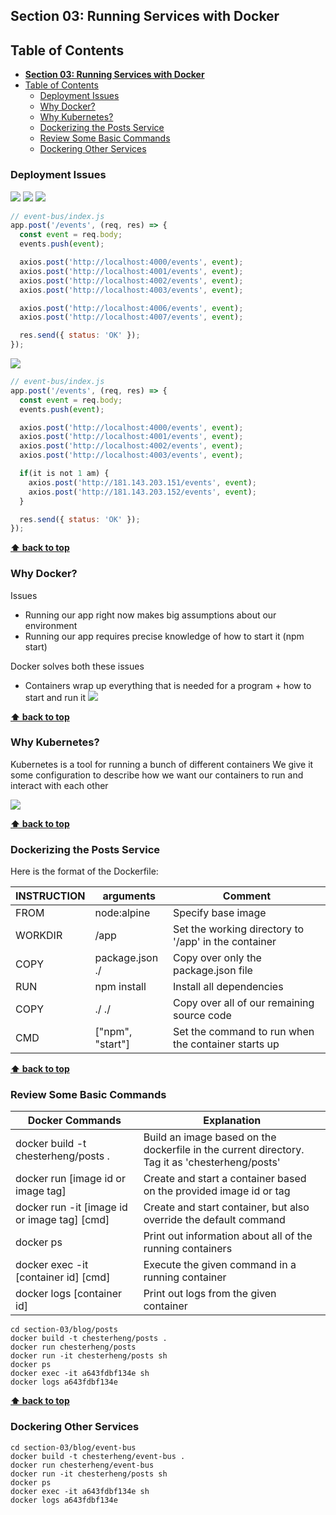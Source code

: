 ## **Section 03: Running Services with Docker**

## Table of Contents

* [**Section 03: Running Services with Docker**](https://github.com/chesterheng/microservices-node-react/blob/master/section-03.md#section-03-running-services-with-docker)
* [Table of Contents](https://github.com/chesterheng/microservices-node-react/blob/master/section-03.md#table-of-contents)
  * [Deployment Issues](https://github.com/chesterheng/microservices-node-react/blob/master/section-03.md#deployment-issues)
  * [Why Docker?](https://github.com/chesterheng/microservices-node-react/blob/master/section-03.md#why-docker)
  * [Why Kubernetes?](https://github.com/chesterheng/microservices-node-react/blob/master/section-03.md#why-kubernetes)
  * [Dockerizing the Posts Service](https://github.com/chesterheng/microservices-node-react/blob/master/section-03.md#dockerizing-the-posts-service)
  * [Review Some Basic Commands](https://github.com/chesterheng/microservices-node-react/blob/master/section-03.md#review-some-basic-commands)
  * [Dockering Other Services](https://github.com/chesterheng/microservices-node-react/blob/master/section-03.md#dockering-other-services)

### Deployment Issues

[![](https://github.com/chesterheng/microservices-node-react/raw/master/section-03/01-your-computer.jpg)](https://github.com/chesterheng/microservices-node-react/blob/master/section-03/01-your-computer.jpg)
[![](https://github.com/chesterheng/microservices-node-react/raw/master/section-03/02-virtual-machine.jpg)](https://github.com/chesterheng/microservices-node-react/blob/master/section-03/02-virtual-machine.jpg)
[![](https://github.com/chesterheng/microservices-node-react/raw/master/section-03/03-scale-virtual-machine.jpg)](https://github.com/chesterheng/microservices-node-react/blob/master/section-03/03-scale-virtual-machine.jpg)

```js
// event-bus/index.js
app.post('/events', (req, res) => {
  const event = req.body;
  events.push(event);

  axios.post('http://localhost:4000/events', event);
  axios.post('http://localhost:4001/events', event);
  axios.post('http://localhost:4002/events', event);
  axios.post('http://localhost:4003/events', event);

  axios.post('http://localhost:4006/events', event);
  axios.post('http://localhost:4007/events', event);

  res.send({ status: 'OK' });
});
```

[![](https://github.com/chesterheng/microservices-node-react/raw/master/section-03/04-second-virtual-machine.jpg)](https://github.com/chesterheng/microservices-node-react/blob/master/section-03/04-second-virtual-machine.jpg)

```js
// event-bus/index.js
app.post('/events', (req, res) => {
  const event = req.body;
  events.push(event);

  axios.post('http://localhost:4000/events', event);
  axios.post('http://localhost:4001/events', event);
  axios.post('http://localhost:4002/events', event);
  axios.post('http://localhost:4003/events', event);

  if(it is not 1 am) {
    axios.post('http://181.143.203.151/events', event);
    axios.post('http://181.143.203.152/events', event);
  }

  res.send({ status: 'OK' });
});
```

**[⬆ back to top](https://github.com/chesterheng/microservices-node-react/blob/master/section-03.md#table-of-contents)**

### Why Docker?

Issues

* Running our app right now makes big assumptions about our environment
* Running our app requires precise knowledge of how to start it (npm start)

Docker solves both these issues

* Containers wrap up everything that is needed for a program + how to start and run it
  [![](https://github.com/chesterheng/microservices-node-react/raw/master/section-03/05-docker-container.jpg)](https://github.com/chesterheng/microservices-node-react/blob/master/section-03/05-docker-container.jpg)

**[⬆ back to top](https://github.com/chesterheng/microservices-node-react/blob/master/section-03.md#table-of-contents)**

### Why Kubernetes?

Kubernetes is a tool for running a bunch of different containers
We give it some configuration to describe how we want our containers to run and interact with each other

[![](https://github.com/chesterheng/microservices-node-react/raw/master/section-03/06-kubernetes-cluster.jpg)](https://github.com/chesterheng/microservices-node-react/blob/master/section-03/06-kubernetes-cluster.jpg)

**[⬆ back to top](https://github.com/chesterheng/microservices-node-react/blob/master/section-03.md#table-of-contents)**

### Dockerizing the Posts Service

Here is the format of the Dockerfile:

| INSTRUCTION | arguments        | Comment                                              |
| ----------- | ---------------- | ---------------------------------------------------- |
| FROM        | node:alpine      | Specify base image                                   |
| WORKDIR     | /app             | Set the working directory to '/app' in the container |
| COPY        | package.json ./  | Copy over only the package.json file                 |
| RUN         | npm install      | Install all dependencies                             |
| COPY        | ./ ./            | Copy over all of our remaining source code           |
| CMD         | ["npm", "start"] | Set the command to run when the container starts up  |

**[⬆ back to top](https://github.com/chesterheng/microservices-node-react/blob/master/section-03.md#table-of-contents)**

### Review Some Basic Commands

| Docker Commands                              | Explanation                                                                                     |
| -------------------------------------------- | ----------------------------------------------------------------------------------------------- |
| docker build -t chesterheng/posts .          | Build an image based on the dockerfile in the current directory.  Tag it as 'chesterheng/posts' |
| docker run [image id or image tag]           | Create and start a container based on the provided image id or tag                              |
| docker run -it [image id or image tag] [cmd] | Create and start container, but also override the default command                               |
| docker ps                                    | Print out information about all of the running containers                                       |
| docker exec -it [container id] [cmd]         | Execute the given command in a running container                                                |
| docker logs [container id]                   | Print out logs from the given container                                                         |

```
cd section-03/blog/posts
docker build -t chesterheng/posts .
docker run chesterheng/posts
docker run -it chesterheng/posts sh
docker ps
docker exec -it a643fdbf134e sh
docker logs a643fdbf134e
```

**[⬆ back to top](https://github.com/chesterheng/microservices-node-react/blob/master/section-03.md#table-of-contents)**

### Dockering Other Services

```
cd section-03/blog/event-bus
docker build -t chesterheng/event-bus .
docker run chesterheng/event-bus
docker run -it chesterheng/posts sh
docker ps
docker exec -it a643fdbf134e sh
docker logs a643fdbf134e
```
